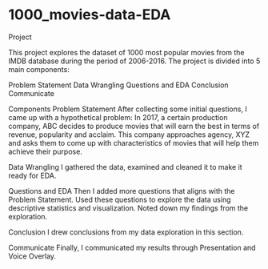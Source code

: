 # 1000_movies-data-EDA

Project

This project explores the dataset of 1000 most popular movies from the IMDB database during the period of 2006-2016. The project is divided into 5 main components:

Problem Statement
Data Wrangling
Questions and EDA
Conclusion
Communicate

Components
Problem Statement
After collecting some initial questions, I came up with a hypothetical problem: In 2017, a certain production company, ABC decides to produce movies that will earn the best in terms of revenue, popularity and acclaim. This company approaches agency, XYZ and asks them to come up with characteristics of movies that will help them achieve their purpose.

Data Wrangling
I gathered the data, examined and cleaned it to make it ready for EDA.

Questions and EDA
Then I added more questions that aligns with the Problem Statement. Used these questions to explore the data using descriptive statistics and visualization. Noted down my findings from the exploration.

Conclusion
I drew conclusions from my data exploration in this section.

Communicate
Finally, I communicated my results through Presentation and Voice Overlay.
